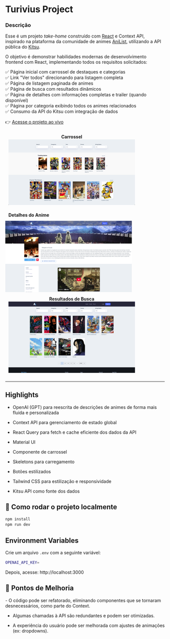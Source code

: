 <h1>Turivius Project</h1>

<h3>Descrição</h3>

Esse é um projeto *take-home* construído com [React](https://reactjs.org/) e Context API, inspirado na plataforma da comunidade de animes [AniList](https://anilist.co/), utilizando a API pública do [Kitsu](https://kitsu.docs.apiary.io/).

O objetivo é demonstrar habilidades modernas de desenvolvimento frontend com React, implementando todos os requisitos solicitados:

✅ Página inicial com carrossel de destaques e categorias  
✅ Link "Ver todos" direcionando para listagem completa  
✅ Página de listagem paginada de animes  
✅ Página de busca com resultados dinâmicos  
✅ Página de detalhes com informações completas e trailer (quando disponível)  
✅ Página por categoria exibindo todos os animes relacionados  
✅ Consumo da API do Kitsu com integração de dados

👉 [Acesse o projeto ao vivo](https://turi-project.vercel.app/)

<p align="center">
  <figure style="display:inline-block; margin:10px;">
    <figcaption align="center"><strong>Carrossel</strong></figcaption>
    <img src="public/screenshots/carousel.png" alt="Página inicial com carrossel" width="400px" />
  </figure>
  
  <figure style="display:inline-block; margin:10px;">
    <figcaption align="center"><strong>Detalhes do Anime</strong></figcaption>
  </figure>
    <img src="public/screenshots/animeId.png" alt="Detalhes de um anime" width="400px" />
    
  <figure style="display:inline-block; margin:10px;">
    <figcaption align="center"><strong>Resultados de Busca</strong></figcaption>
    <img src="public/screenshots/paginacao.png" alt="Página de busca com resultados filtrados" width="400px" />
    
  </figure>
</p>

---

## Highlights

- OpenAI (GPT) para reescrita de descrições de animes de forma mais fluida e personalizada

- Context API para gerenciamento de estado global

- React Query para fetch e cache eficiente dos dados da API

- Material UI

- Componente de carrossel

- Skeletons para carregamento

- Botões estilizados

- Tailwind CSS para estilização e responsividade

- Kitsu API como fonte dos dados



## 🚀 Como rodar o projeto localmente

```bash
npm install
npm run dev
```

## Environment Variables

Crie um arquivo `.env` com a seguinte variável:
```bash
OPENAI_API_KEY=
```


Depois, acesse: http://localhost:3000


<h2>📌 Pontos de Melhoria</h2>
- O código pode ser refatorado, eliminando componentes que se tornaram desnecessários, como parte do Context.

- Algumas chamadas à API são redundantes e podem ser otimizadas.

- A experiência do usuário pode ser melhorada com ajustes de animações (ex: dropdowns).


